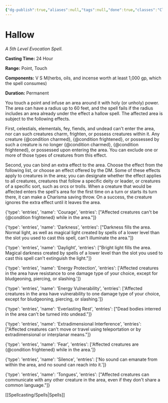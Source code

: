 ```yaml
---
{"dg-publish":true,"aliases":null,"tags":null,"done":true,"classes":"Cleric,","spellLevel":5,"school":"Evocation","source":"PHB","permalink":"/spells/hallow/","dgHomeLink":false,"dgPassFrontmatter":true}
---
```


# Hallow
*A 5th Level Evocation Spell.*

**Casting Time:** 24 Hour

**Range:** Point, Touch

**Components:** V S M(herbs, oils, and incense worth at least 1,000 gp, which the spell consumes)

**Duration:** Permanent

You touch a point and infuse an area around it with holy (or unholy) power. The area can have a radius up to 60 feet, and the spell fails if the radius includes an area already under the effect a hallow spell. The affected area is subject to the following effects.



First, celestials, elementals, fey, fiends, and undead can't enter the area, nor can such creatures charm, frighten, or possess creatures within it. Any creature {@condition charmed}, {@condition frightened}, or possessed by such a creature is no longer {@condition charmed}, {@condition frightened}, or possessed upon entering the area. You can exclude one or more of those types of creatures from this effect.



Second, you can bind an extra effect to the area. Choose the effect from the following list, or choose an effect offered by the DM. Some of these effects apply to creatures in the area; you can designate whether the effect applies to all creatures, creatures that follow a specific deity or leader, or creatures of a specific sort, such as orcs or trolls. When a creature that would be affected enters the spell's area for the first time on a turn or starts its turn there, it can make a Charisma saving throw. On a success, the creature ignores the extra effect until it leaves the area.



{'type': 'entries', 'name': 'Courage', 'entries': ["Affected creatures can't be {@condition frightened} while in the area."]}



{'type': 'entries', 'name': 'Darkness', 'entries': ["Darkness fills the area. Normal light, as well as magical light created by spells of a lower level than the slot you used to cast this spell, can't illuminate the area."]}



{'type': 'entries', 'name': 'Daylight', 'entries': ["Bright light fills the area. Magical darkness created by spells of a lower level than the slot you used to cast this spell can't extinguish the light."]}



{'type': 'entries', 'name': 'Energy Protection', 'entries': ['Affected creatures in the area have resistance to one damage type of your choice, except for bludgeoning, piercing, or slashing.']}



{'type': 'entries', 'name': 'Energy Vulnerability', 'entries': ['Affected creatures in the area have vulnerability to one damage type of your choice, except for bludgeoning, piercing, or slashing.']}



{'type': 'entries', 'name': 'Everlasting Rest', 'entries': ["Dead bodies interred in the area can't be turned into undead."]}



{'type': 'entries', 'name': 'Extradimensional Interference', 'entries': ["Affected creatures can't move or travel using teleportation or by extradimensional or interplanar means."]}



{'type': 'entries', 'name': 'Fear', 'entries': ['Affected creatures are {@condition frightened} while in the area.']}



{'type': 'entries', 'name': 'Silence', 'entries': ['No sound can emanate from within the area, and no sound can reach into it.']}



{'type': 'entries', 'name': 'Tongues', 'entries': ["Affected creatures can communicate with any other creature in the area, even if they don't share a common language."]}

[[Spellcasting/Spells|Spells]]